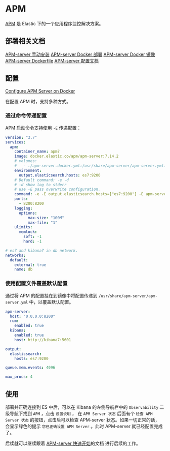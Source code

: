 # APM

[APM](https://www.elastic.co/guide/en/apm/get-started/7.12/index.html) 是 Elastic 下的一个应用程序监控解决方案。

## 部署相关文档

[APM-server 手动安装](https://www.elastic.co/guide/en/apm/server/7.12/installing.html)
[APM-server Docker 部署](https://www.elastic.co/guide/en/apm/server/7.12/running-on-docker.html)
[APM-server Docker 镜像](https://hub.docker.com/_/apm-server)
[APM-server Dockerfile](https://github.com/elastic/apm-server/blob/master/Dockerfile)
[APM-server 配置文档](https://www.elastic.co/guide/en/apm/server/7.12/configuration-process.html)

## 配置

[Configure APM Server on Docker](https://www.elastic.co/guide/en/apm/server/7.12/running-on-docker.html#_configure_apm_server_on_docker)

在配置 APM 时，支持多种方式。

### 通过命令传递配置

APM 启动命令支持使用 `-E` 传递配置：

```yml
version: "3.7"
services:
  apm:
    container_name: apm7
    image: docker.elastic.co/apm/apm-server:7.14.2
    # volumes: 
    #   - ./apm-server.docker.yml:/usr/share/apm-server/apm-server.yml:ro
    environment:
      output.elasticsearch.hosts: es7:9200
    # Default command: -e -d
    # -d show log to stderr
    # use -E pass overwrite configuration.
    command: -e -E output.elasticsearch.hosts=["es7:9200"] -E apm-server.kibana.enabled=true -E apm-server.kibana.host=http://kibana7:5601 -E apm-server.rum.enable=true
    ports: 
      - 8200:8200
    logging:
      options:
          max-size: "100M"
          max-file: "1"
    ulimits:
      memlock:
        soft: -1
        hard: -1

# es7 and kibana7 in db network.
networks:
  default:
    external: true
    name: db

```

### 使用配置文件覆盖默认配置

通过将 APM 的配置挂在到镜像中将配置传递到 `/usr/share/apm-server/apm-server.yml` 中，以覆盖默认配置。

```yaml
apm-server:
  host: "0.0.0.0:8200"
  rum:
    enabled: true
  kibana:
    enabled: true
    host: http://kibana7:5601

output:
  elasticsearch:
    hosts: es7:9200

queue.mem.events: 4096

max_procs: 4

```

## 使用

部署并正确连接到 ES 中后，可以在 Kibana 的左侧导航栏中的 `Observability` 二级导航下找到 `APM` ，点击 `设置说明` ，
在 `APM Server 状态` 后面有个 `检查 APM Server 状态` 的按钮，点击后可以检查 APM-server 状态。如果一切正常的话，
会显示绿色的提示 `您已正确设置 APM Server` 。此时 APM-server 就已经配置完成了。

后续就可以继续跟着 [APM-server 快速开始](https://www.elastic.co/guide/en/apm/get-started/current/install-and-run.html)的文档
进行后续的工作。
